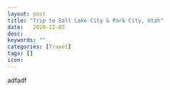 ```yaml
---
layout: post
title: "Trip to Salt Lake City & Park City, Utah"
date:   2020-12-05
desc:
keywords: ""
categories: [Travel]
tags: []
icon:
---
```

adfadf
